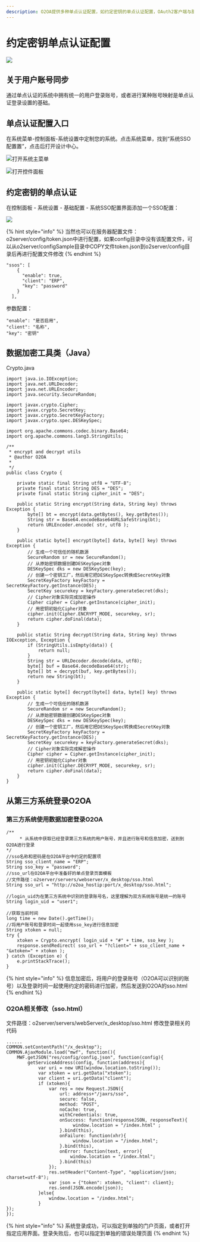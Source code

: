 ```yaml
---
description: O2OA提供多种单点认证配置，如约定密钥的单点认证配置，OAuth2客户端与服务端配置支持。本文主要讲解如果使用约定密钥实现外部系统与O2OA的单点认证。
---
```


# 约定密钥单点认证配置

![](../../.gitbook/assets/1%20%289%29.png)

## 关于用户账号同步

通过单点认证的系统中拥有统一的用户登录账号，或者进行某种账号映射是单点认证登录设置的基础。

## 单点认证配置入口

在系统菜单-控制面板-系统设置中定制您的系统。点击系统菜单，找到“系统SSO配置置”，点击后打开设计中心。

![&#x6253;&#x5F00;&#x7CFB;&#x7EDF;&#x4E3B;&#x83DC;&#x5355;](../../.gitbook/assets/2%20%287%29.png)

![&#x6253;&#x5F00;&#x63A7;&#x4EF6;&#x9762;&#x677F;](../../.gitbook/assets/3%20%283%29.png)

## 约定密钥的单点认证

在控制面板 - 系统设置 - 基础配置 - 系统SSO配置界面添加一个SSO配置：

![](../../.gitbook/assets/4%20%289%29.png)

{% hint style="info" %}
当然也可以在服务器配置文件：o2server/config/token.json中进行配置，如果config目录中没有该配置文件，可以从o2server/configSample目录中COPY文件token.json到o2server/config目录后再进行配置文件修改
{% endhint %}

```text
"ssos": [
    {
      "enable": true,
      "client": "ERP",
      "key": "password"
    }
  ],
```

参数配置：

```text
"enable": "是否启用",
"client": "名称",
"key": "密钥"
```

## 数据加密工具类（Java）

Crypto.java

```text
import java.io.IOException;
import java.net.URLDecoder;
import java.net.URLEncoder;
import java.security.SecureRandom;

import javax.crypto.Cipher;
import javax.crypto.SecretKey;
import javax.crypto.SecretKeyFactory;
import javax.crypto.spec.DESKeySpec;

import org.apache.commons.codec.binary.Base64;
import org.apache.commons.lang3.StringUtils;

/**
 * encrypt and decrypt utils
 * @author O2OA
 *
 */
public class Crypto {

	private static final String utf8 = "UTF-8";
	private final static String DES = "DES";
	private final static String cipher_init = "DES";

	public static String encrypt(String data, String key) throws Exception {
		byte[] bt = encrypt(data.getBytes(), key.getBytes());
		String str = Base64.encodeBase64URLSafeString(bt);
		return URLEncoder.encode( str, utf8 );
	}

	public static byte[] encrypt(byte[] data, byte[] key) throws Exception {
		// 生成一个可信任的随机数源
		SecureRandom sr = new SecureRandom();
		// 从原始密钥数据创建DESKeySpec对象
		DESKeySpec dks = new DESKeySpec(key);
		// 创建一个密钥工厂，然后用它把DESKeySpec转换成SecretKey对象
		SecretKeyFactory keyFactory = SecretKeyFactory.getInstance(DES);
		SecretKey securekey = keyFactory.generateSecret(dks);
		// Cipher对象实际完成加密操作
		Cipher cipher = Cipher.getInstance(cipher_init);
		// 用密钥初始化Cipher对象
		cipher.init(Cipher.ENCRYPT_MODE, securekey, sr);
		return cipher.doFinal(data);
	}

	public static String decrypt(String data, String key) throws IOException, Exception {
		if (StringUtils.isEmpty(data)) {
			return null;
		}
		String str = URLDecoder.decode(data, utf8);
		byte[] buf = Base64.decodeBase64(str);
		byte[] bt = decrypt(buf, key.getBytes());
		return new String(bt);
	}

	public static byte[] decrypt(byte[] data, byte[] key) throws Exception {
		// 生成一个可信任的随机数源
		SecureRandom sr = new SecureRandom();
		// 从原始密钥数据创建DESKeySpec对象
		DESKeySpec dks = new DESKeySpec(key);
		// 创建一个密钥工厂，然后用它把DESKeySpec转换成SecretKey对象
		SecretKeyFactory keyFactory = SecretKeyFactory.getInstance(DES);
		SecretKey securekey = keyFactory.generateSecret(dks);
		// Cipher对象实际完成解密操作
		Cipher cipher = Cipher.getInstance(cipher_init);
		// 用密钥初始化Cipher对象
		cipher.init(Cipher.DECRYPT_MODE, securekey, sr);
		return cipher.doFinal(data);
	}
}
```

## 从第三方系统登录O2OA

### 第三方系统使用数据加密登录O2OA

```text
/**
	 * 从系统中获取已经登录第三方系统的用户账号，并且进行账号和信息加密，送到到O2OA进行登录
*/
//sso名称和密码是在O2OA平台中约定的配置项
String sso_client_name = "ERP";
String sso_key = "password";
//sso_url在O2OA平台中准备好的单点登录页面模板
//文件路径：o2server/servers/webserver/x_desktop/sso.html
String sso_url = "http://o2oa_hostip:port/x_desktop/sso.html";
		
//login_uid为在第三方系统中识别的登录账号名，这里理解为双方系统账号是统一的账号
String login_uid = "user1";
		
//获取当前时间
long time = new Date().getTime();
//将用户账号和登录时间一起使用sso_key进行信息加密
String xtoken = null;
try {
	xtoken = Crypto.encrypt( login_uid + "#" + time, sso_key );
	response.sendRedirect( sso_url + "?client=" + sso_client_name + "&xtoken=" + xtoken );
} catch (Exception e) {
	e.printStackTrace();
}
```

{% hint style="info" %}
信息加密后，将用户的登录账号（O2OA可以识别的账号）以及登录时间一起使用约定的密码进行加密，然后发送到O2OA的sso.html
{% endhint %}

### O2OA相关修改（sso.html）

文件路径：o2server/servers/webServer/x\_desktop/sso.html 修改登录相关的代码

```text
......
COMMON.setContentPath("/x_desktop");
COMMON.AjaxModule.load("mwf", function(){
    MWF.getJSON("res/config/config.json", function(config){
        getServiceAddress(config, function(address){
            var uri = new URI(window.location.toString());
            var xtoken = uri.getData("xtoken");
            var client = uri.getData("client");
            if (xtoken){
                var res = new Request.JSON({
                    url: address+"/jaxrs/sso",
                    secure: false,
                    method: "POST",
                    noCache: true,
                    withCredentials: true,
                    onSuccess: function(responseJSON, responseText){
                         window.location = "/index.html" ;
                    }.bind(this),
                    onFailure: function(xhr){
                         window.location = "/index.html";
                    }.bind(this),
                    onError: function(text, error){
                        window.location = "/index.html";
                    }.bind(this)
                });
                res.setHeader("Content-Type", "application/json; charset=utf-8");
                var json = {"token": xtoken, "client": client};
                res.send(JSON.encode(json));
            }else{
                window.location = "/index.html";
            }
});
});

```

{% hint style="info" %}
系统登录成功，可以指定到单独的门户页面，或者打开指定应用界面。登录失败后，也可以指定到单独的错误处理页面
{% endhint %}



